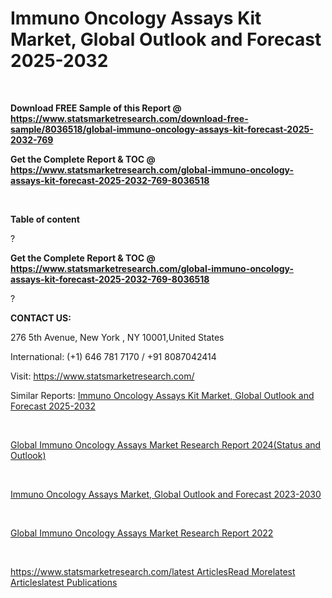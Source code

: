 <h1>Immuno Oncology Assays Kit Market, Global Outlook and Forecast 2025-2032</h1><br/><p><strong>Download FREE Sample of this Report @ <a href="https://www.statsmarketresearch.com/download-free-sample/8036518/global-immuno-oncology-assays-kit-forecast-2025-2032-769">https://www.statsmarketresearch.com/download-free-sample/8036518/global-immuno-oncology-assays-kit-forecast-2025-2032-769</a></strong></p>
 
 
 
 <div><b>Get the Complete Report & TOC @ <a href="https://www.statsmarketresearch.com/global-immuno-oncology-assays-kit-forecast-2025-2032-769-8036518">https://www.statsmarketresearch.com/global-immuno-oncology-assays-kit-forecast-2025-2032-769-8036518</a></b></div>
 
 
 
 <p><br />
 
 <b>Table of content</b></p>
 
 
 
 <p>? </p>
 
 
 
 <div><b>Get the Complete Report & TOC @ <a href="https://www.statsmarketresearch.com/global-immuno-oncology-assays-kit-forecast-2025-2032-769-8036518">https://www.statsmarketresearch.com/global-immuno-oncology-assays-kit-forecast-2025-2032-769-8036518</a></b></div>
 
 
 
 <p>? </p>
 
 
 
 <p><b>CONTACT US:</b><br />
 
 276 5th Avenue, New York , NY 10001,United States<br />
 
 International: (+1) 646 781 7170 / +91 8087042414<br />
 
 Visit: <a href="https://www.statsmarketresearch.com/">https://www.statsmarketresearch.com/</a><br />
 
 Similar Reports: <a href="https://www.statsmarketresearch.com/global-immuno-oncology-assays-kit-forecast-2025-2032-769-8036518">Immuno Oncology Assays Kit Market, Global Outlook and Forecast 2025-2032</a><br />
 
 <br />
 
 <a href="https://www.statsmarketresearch.com/global-immuno-oncology-assays-kit-forecast-2025-2032-769-8036518">Global Immuno Oncology Assays Market Research Report 2024(Status and Outlook)</a><br />
 
 <br />
 
 <a href="https://www.statsmarketresearch.com/global-immuno-oncology-assays-kit-forecast-2025-2032-769-8036518">Immuno Oncology Assays Market, Global Outlook and Forecast 2023-2030</a><br />
 
 <br />
 
 <a href="https://www.statsmarketresearch.com/global-immuno-oncology-assays-kit-forecast-2025-2032-769-8036518">Global Immuno Oncology Assays Market Research Report 2022</a><br />
 
 <br />
 
 <a href="https://gyeongbokgung.com">https://www.statsmarketresearch.com/</a><a href="https://hallyeomaritime.com">latest Articles</a><a href="https://jingwansa.com">Read More</a><a href="https://nguoiviet.jp/">latest Articles</a><a href="https://www.intelmarketresearch.com/">latest Publications</a></p>